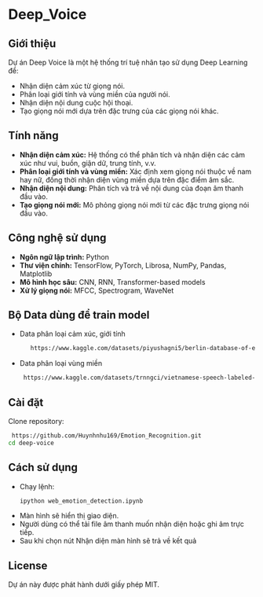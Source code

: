 # Deep_Voice

## Giới thiệu
Dự án Deep Voice là một hệ thống trí tuệ nhân tạo sử dụng Deep Learning để:
- Nhận diện cảm xúc từ giọng nói.
- Phân loại giới tính và vùng miền của người nói.
- Nhận diện nội dung cuộc hội thoại.
- Tạo giọng nói mới dựa trên đặc trưng của các giọng nói khác.

## Tính năng
- **Nhận diện cảm xúc:** Hệ thống có thể phân tích và nhận diện các cảm xúc như vui, buồn, giận dữ, trung tính, v.v.
- **Phân loại giới tính và vùng miền:** Xác định xem giọng nói thuộc về nam hay nữ, đồng thời nhận diện vùng miền dựa trên đặc điểm âm sắc.
- **Nhận diện nội dung:** Phân tích và trả về nội dung của đoạn âm thanh đầu vào.
- **Tạo giọng nói mới:** Mô phỏng giọng nói mới từ các đặc trưng giọng nói đầu vào.

## Công nghệ sử dụng
- **Ngôn ngữ lập trình:** Python
- **Thư viện chính:** TensorFlow, PyTorch, Librosa, NumPy, Pandas, Matplotlib
- **Mô hình học sâu:** CNN, RNN, Transformer-based models
- **Xử lý giọng nói:** MFCC, Spectrogram, WaveNet

## Bộ Data dùng để train model
- Data phân loại cảm xúc, giới tính
  ```bash
     https://www.kaggle.com/datasets/piyushagni5/berlin-database-of-emotional-speech-emodb
  ```
- Data phân loại vùng miền 
  ```bash
   https://www.kaggle.com/datasets/trnngci/vietnamese-speech-labeled-by-region
  ```
## Cài đặt
Clone repository:
   ```bash
    https://github.com/Huynhnhu169/Emotion_Recognition.git
   cd deep-voice
   ```

## Cách sử dụng
- Chạy lệnh: 
  ```bash
  ipython web_emotion_detection.ipynb 
  ```
- Màn hình sẽ hiển thị giao diện.
- Người dùng có thể tải file âm thanh muốn nhận diện hoặc ghi âm trực tiếp.
- Sau khi chọn nút Nhận diện màn hình sẽ trả về kết quả

## License
Dự án này được phát hành dưới giấy phép MIT.
